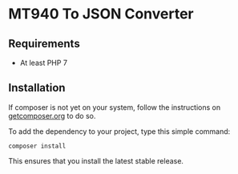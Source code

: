 # MT940 To JSON Converter

## Requirements
* At least PHP 7

## Installation
If composer is not yet on your system, follow the instructions on [getcomposer.org](https://getcomposer.org/) to do so.

To add the dependency to your project, type this simple command:

``` composer install ```

This ensures that you install the latest stable release.